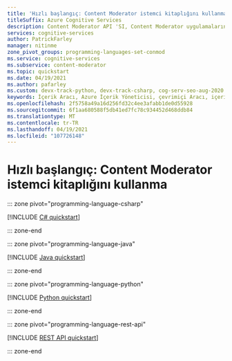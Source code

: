 ```yaml
---
title: 'Hızlı başlangıç: Content Moderator istemci kitaplığını kullanma'
titleSuffix: Azure Cognitive Services
description: Content Moderator API 'SI, Content Moderator uygulamalarınızın tümleştirileceğini kolaylaştıran istemci kitaplıkları sunar.
services: cognitive-services
author: PatrickFarley
manager: nitinme
zone_pivot_groups: programming-languages-set-conmod
ms.service: cognitive-services
ms.subservice: content-moderator
ms.topic: quickstart
ms.date: 04/19/2021
ms.author: pafarley
ms.custom: devx-track-python, devx-track-csharp, cog-serv-seo-aug-2020
keywords: İçerik Aracı, Azure İçerik Yöneticisi, çevrimiçi Aracı, içerik filtreleme yazılımı
ms.openlocfilehash: 2f5758a49a16d256fd32c4ee3afabb1de0d55928
ms.sourcegitcommit: 6f1aa680588f5db41ed7fc78c934452d468ddb84
ms.translationtype: MT
ms.contentlocale: tr-TR
ms.lasthandoff: 04/19/2021
ms.locfileid: "107726148"
---
```

# <a name="quickstart-use-the-content-moderator-client-library"></a>Hızlı başlangıç: Content Moderator istemci kitaplığını kullanma

::: zone pivot="programming-language-csharp"

[!INCLUDE [C# quickstart](includes/quickstarts/csharp-sdk.md)]

::: zone-end

::: zone pivot="programming-language-java"

[!INCLUDE [Java quickstart](includes/quickstarts/java-sdk.md)]

::: zone-end

::: zone pivot="programming-language-python"

[!INCLUDE [Python quickstart](includes/quickstarts/python-sdk.md)]

::: zone-end

::: zone pivot="programming-language-rest-api"

[!INCLUDE [REST API quickstart](includes/quickstarts/rest-api.md)]

::: zone-end
